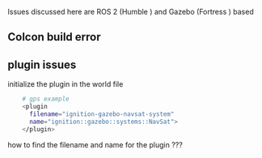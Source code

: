 Issues discussed here are ROS 2 (Humble ) and Gazebo (Fortress ) based

## Colcon build error

## plugin issues
initialize the plugin in the world file
```bash
    # gps example
    <plugin
      filename="ignition-gazebo-navsat-system"
      name="ignition::gazebo::systems::NavSat">
    </plugin>
```
how to find the filename and name for the plugin ??? 